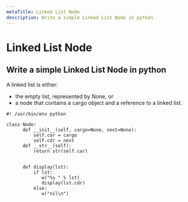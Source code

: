 ```yaml
---
metaTitle: Linked List Node
description: Write a simple Linked List Node in python
---
```


# Linked List Node



## Write a simple Linked List Node in python


A linked list is either:

- the empty list, represented by None, or
- a node that contains a cargo object and a reference to a linked list.

```
#! /usr/bin/env python

class Node: 
      def __init__(self, cargo=None, next=None): 
          self.car = cargo 
          self.cdr = next    
      def __str__(self): 
          return str(self.car)


      def display(lst):
          if lst:
             w("%s " % lst)
             display(lst.cdr)
          else:
             w("nil\n")

```

